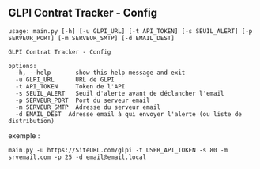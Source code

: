 ## GLPI Contrat Tracker - Config

	usage: main.py [-h] [-u GLPI_URL] [-t API_TOKEN] [-s SEUIL_ALERT] [-p SERVEUR_PORT] [-m SERVEUR_SMTP] [-d EMAIL_DEST]

	GLPI Contrat Tracker - Config

	options:
	  -h, --help       show this help message and exit
	  -u GLPI_URL      URL de GLPI
	  -t API_TOKEN     Token de l'API
	  -s SEUIL_ALERT   Seuil d'alerte avant de déclancher l'email
	  -p SERVEUR_PORT  Port du serveur email
	  -m SERVEUR_SMTP  Adresse du serveur email
	  -d EMAIL_DEST  Adresse email à qui envoyer l'alerte (ou liste de distribution)
  
exemple : 

    main.py -u https://SiteURL.com/glpi -t USER_API_TOKEN -s 80 -m srvemail.com -p 25 -d email@email.local